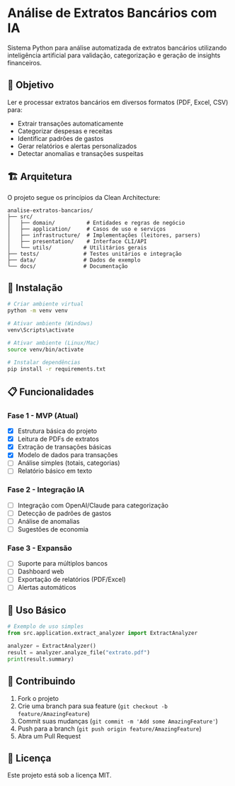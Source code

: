 # Análise de Extratos Bancários com IA

Sistema Python para análise automatizada de extratos bancários utilizando inteligência artificial para validação, categorização e geração de insights financeiros.

## 🎯 Objetivo

Ler e processar extratos bancários em diversos formatos (PDF, Excel, CSV) para:
- Extrair transações automaticamente
- Categorizar despesas e receitas
- Identificar padrões de gastos
- Gerar relatórios e alertas personalizados
- Detectar anomalias e transações suspeitas

## 🏗️ Arquitetura

O projeto segue os princípios da Clean Architecture:

```
analise-extratos-bancarios/
├── src/
│   ├── domain/          # Entidades e regras de negócio
│   ├── application/     # Casos de uso e serviços
│   ├── infrastructure/  # Implementações (leitores, parsers)
│   ├── presentation/    # Interface CLI/API
│   └── utils/          # Utilitários gerais
├── tests/              # Testes unitários e integração
├── data/               # Dados de exemplo
└── docs/               # Documentação
```

## 🚀 Instalação

```bash
# Criar ambiente virtual
python -m venv venv

# Ativar ambiente (Windows)
venv\Scripts\activate

# Ativar ambiente (Linux/Mac)
source venv/bin/activate

# Instalar dependências
pip install -r requirements.txt
```

## 📋 Funcionalidades

### Fase 1 - MVP (Atual)
- [x] Estrutura básica do projeto
- [x] Leitura de PDFs de extratos
- [x] Extração de transações básicas
- [x] Modelo de dados para transações
- [ ] Análise simples (totais, categorias)
- [ ] Relatório básico em texto

### Fase 2 - Integração IA
- [ ] Integração com OpenAI/Claude para categorização
- [ ] Detecção de padrões de gastos
- [ ] Análise de anomalias
- [ ] Sugestões de economia

### Fase 3 - Expansão
- [ ] Suporte para múltiplos bancos
- [ ] Dashboard web
- [ ] Exportação de relatórios (PDF/Excel)
- [ ] Alertas automáticos

## 🔧 Uso Básico

```python
# Exemplo de uso simples
from src.application.extract_analyzer import ExtractAnalyzer

analyzer = ExtractAnalyzer()
result = analyzer.analyze_file("extrato.pdf")
print(result.summary)
```

## 🤝 Contribuindo

1. Fork o projeto
2. Crie uma branch para sua feature (`git checkout -b feature/AmazingFeature`)
3. Commit suas mudanças (`git commit -m 'Add some AmazingFeature'`)
4. Push para a branch (`git push origin feature/AmazingFeature`)
5. Abra um Pull Request

## 📝 Licença

Este projeto está sob a licença MIT.